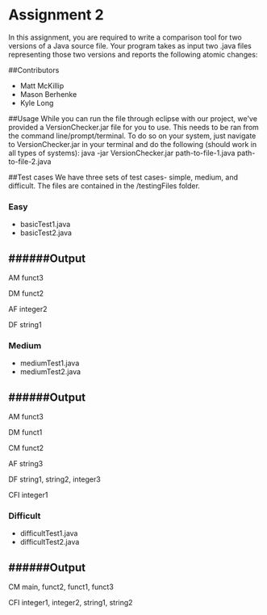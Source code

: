 # Assignment 2
In this assignment, you are required to write a comparison tool for two versions of a Java source file. Your program takes as input two .java files representing those two versions and reports the following atomic changes:

##Contributors
* Matt McKillip
* Mason Berhenke
* Kyle Long

##Usage
While you can run the file through eclipse with our project, we've provided a VersionChecker.jar file for you to use.
This needs to be ran from the command line/prompt/terminal. To do so on your system, just navigate to VersionChecker.jar in your terminal and do the following (should work in all types of systems):
java -jar VersionChecker.jar path-to-file-1.java path-to-file-2.java

##Test cases
We have three sets of test cases- simple, medium, and difficult. The files are contained in the /testingFiles folder.

### Easy
* basicTest1.java
* basicTest2.java

######Output
-----
AM funct3

DM funct2

AF integer2

DF string1


### Medium
* mediumTest1.java
* mediumTest2.java

######Output
-----
AM funct3

DM funct1

CM funct2

AF string3

DF string1, string2, integer3

CFI integer1


### Difficult
* difficultTest1.java
* difficultTest2.java

######Output
-----
CM main, funct2, funct1, funct3

CFI integer1, integer2, string1, string2

